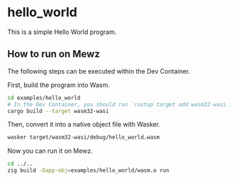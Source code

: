 # hello_world

This is a simple Hello World program.

## How to run on Mewz

The following steps can be executed within the Dev Container.

First, build the program into Wasm.

```sh
cd examples/hello_world
# In the Dev Container, you should run `rustup target add wasm32-wasi in advance.
cargo build --target wasm32-wasi
```

Then, convert it into a native object file with Wasker.

```sh
wasker target/wasm32-wasi/debug/hello_world.wasm
```

Now you can run it on Mewz.

```sh
cd ../..
zig build -Dapp-obj=examples/hello_world/wasm.o run
```
